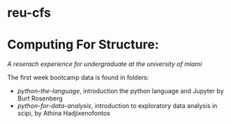 # reu-cfs

# Computing For Structure:
_A reserach experience for undergraduate at the university of miami_

The first week bootcamp data is found in folders:
* _python-the-language_, introduction the python language and Jupyter by Burt Rosenberg
* _python-for-data-analysis_, introduction to exploratory data analysis in scipi, by Athina Hadjixenofontos
